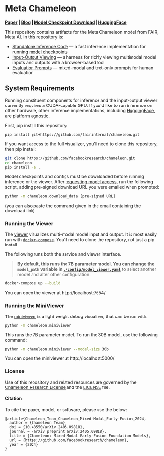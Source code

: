 # Meta Chameleon

**[Paper](//arxiv.org/abs/2405.09818) | [Blog](//ai.meta.com/blog/meta-fair-research-new-releases/) | [Model Checkpoint Download](//ai.meta.com/resources/models-and-libraries/chameleon-downloads) | [HuggingFace](//huggingface.co/facebook/chameleon)**

This repository contains artifacts for the Meta Chameleon model from FAIR, Meta AI. In this repository is:
- [Standalone Inference Code](./chameleon/inference) — a fast inference implementation for running [model checkpoints](//ai.meta.com/resources/models-and-libraries/chameleon-downloads)
- [Input-Output Viewing](./chameleon/viewer) — a harness for richly viewing multimodal model inputs and outputs with a browser-based tool
- [Evaluation Prompts](./data) — mixed-modal and text-only prompts for human evaluation

## System Requirements

Running constituent components for inference and the input-output viewer currently requires a CUDA-capable GPU. If you'd like to run inference on other hardware, other inference implementations, including [HuggingFace](//huggingface.co/facebook/chameleon), are platform agnostic.

First, pip install this repository:
```sh
pip install git+https://github.com/fairinternal/chameleon.git
```

If you want access to the full visualizer, you'll need to clone this repository, then pip install:
```sh
git clone https://github.com/facebookresearch/chameleon.git
cd chameleon
pip install -e .
```

Model checkpoints and configs must be downloaded before running inference or the viewer. After [requesting model access](//ai.meta.com/resources/models-and-libraries/chameleon-downloads/), run the following script, adding pre-signed download URL you were emailed when prompted:
```sh
python -m chameleon.download_data [pre-signed URL]
```
(you can also paste the command given in the email containing the download link)

### Running the Viewer

The [viewer](./chameleon/viewer) visualizes multi-modal model input and output. It is most easily run with [`docker-compose`](//docs.docker.com/compose/install/). You'll need to clone the repository, not just a pip install.

The following runs both the service and viewer interface. 
> **By default, this runs the 7B parameter model. You can change the `model_path` variable in [`./config/model_viewer.yaml`](./config/model_viewer.yaml)** to select another model and alter other configuration:
```sh
docker-compose up --build
```

You can open the viewer at http://localhost:7654/

### Running the MiniViewer

The [miniviewer](./chameleon/miniviewer) is a light weight debug visualizer, that can be run with:
```sh
python -m chameleon.miniviewer
```
This runs the 7B parameter model. To run the 30B model, use the following command:
```sh
python -m chameleon.miniviewer --model-size 30b
```

You can open the miniviewer at http://localhost:5000/

### License

Use of this repository and related resources are governed by the [Chameleon Research License](//ai.meta.com/resources/models-and-libraries/chameleon-license) and the [LICENSE](./LICENSE) file.

#### Citation

To cite the paper, model, or software, please use the below:
```
@article{Chameleon_Team_Chameleon_Mixed-Modal_Early-Fusion_2024,
  author = {Chameleon Team},
  doi = {10.48550/arXiv.2405.09818},
  journal = {arXiv preprint arXiv:2405.09818},
  title = {Chameleon: Mixed-Modal Early-Fusion Foundation Models},
  url = {https://github.com/facebookresearch/chameleon},
  year = {2024}
}
```
